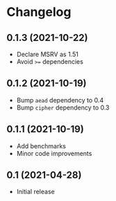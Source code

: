 # Changelog

## 0.1.3 (2021-10-22)

* Declare MSRV as 1.51
* Avoid `>=` dependencies

## 0.1.2 (2021-10-19)

* Bump `aead` dependency to 0.4
* Bump `cipher` dependency to 0.3

## 0.1.1 (2021-10-19)

* Add benchmarks
* Minor code improvements

## 0.1 (2021-04-28)

* Initial release